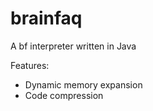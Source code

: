 # brainfaq
A bf interpreter written in Java

Features:
  - Dynamic memory expansion
  - Code compression
